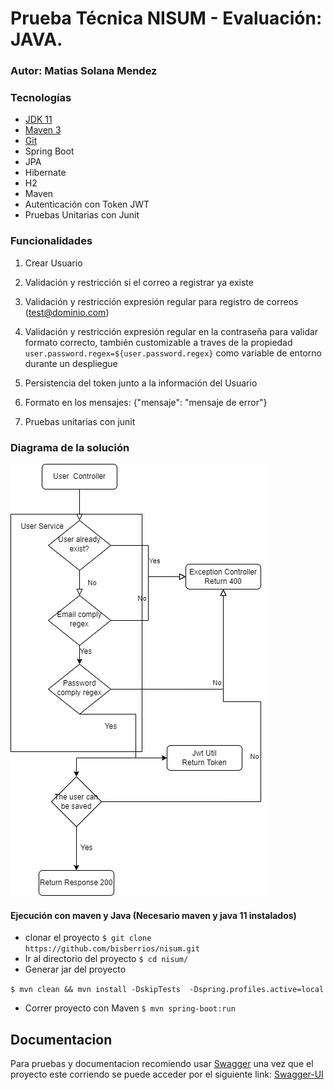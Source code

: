 # Prueba Técnica NISUM - Evaluación: JAVA.
### Autor: Matias Solana Mendez

### Tecnologías

- [JDK 11](https://www.oracle.com/ar/java/technologies/javase/jdk11-archive-downloads.html)
- [Maven 3](https://maven.apache.org)
- [Git](https://git-scm.com)
- Spring Boot
- JPA
- Hibernate
- H2
- Maven
- Autenticación con Token JWT
- Pruebas Unitarias con Junit

### Funcionalidades

1. Crear Usuario

2. Validación y restricción si el correo a registrar ya existe

3. Validación y restricción expresión regular para registro de correos (test@dominio.com)

4. Validación y restricción expresión regular en la contraseña para validar formato correcto, también customizable a traves
de la propiedad ```user.password.regex=${user.password.regex}``` como variable de entorno durante un despliegue

6. Persistencia del token junto a la información del Usuario

7. Formato en los mensajes: {"mensaje": "mensaje de error"}

8. Pruebas unitarias con junit

### Diagrama de la solución

![alt text](https://github.com/MattMendez/UserRegistration-Nisum/blob/master/image.jpg)


#### Ejecución con maven y Java (Necesario maven y java 11 instalados)

- clonar el proyecto ```$ git clone https://github.com/bisberrios/nisum.git```
- Ir al directorio del proyecto
  ```$ cd nisum/ ```
- Generar jar del proyecto

```$ mvn clean && mvn install -DskipTests  -Dspring.profiles.active=local```
- Correr proyecto con Maven ```$ mvn spring-boot:run  ```


## Documentacion
Para pruebas y documentacion recomiendo usar [Swagger](https://swagger.io) una vez que el proyecto este corriendo se puede acceder por el siguiente link:
[Swagger-UI](http://localhost:8080/swagger-ui/index.html?configUrl=/v3/api-docs/swagger-config#/)
